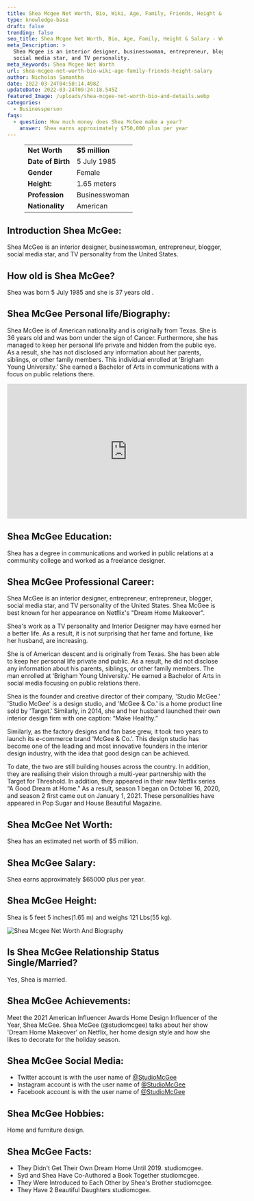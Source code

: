 ```yaml
---
title: Shea Mcgee Net Worth, Bio, Wiki, Age, Family, Friends, Height & Salary
type: knowledge-base
draft: false
trending: false
seo_title: Shea Mcgee Net Worth, Bio, Age, Family, Height & Salary - WorthKnow
meta_Description: >
  Shea Mcgee is an interior designer, businesswoman, entrepreneur, blogger,
  social media star, and TV personality.
meta_Keywords: Shea Mcgee Net Worth
url: shea-mcgee-net-worth-bio-wiki-age-family-friends-height-salary
author: Nicholas Samantha
date: 2022-03-24T04:50:14.498Z
updateDate: 2022-03-24T09:24:18.545Z
featured_Image: /uploads/shea-mcgee-net-worth-bio-and-details.webp
categories:
  - Businessperson
faqs:
  - question: How much money does Shea McGee make a year?
    answer: Shea earns approximately $750,000 plus per year
---
```

<figure class="wp-block-table is-style-stripes">
  <table>
    <tbody>
      <tr>
        <td>
          <strong>Net Worth</strong>
        </td>
        <td>
          <strong>$5 million</strong>
        </td>
      </tr>
      <tr>
        <td>
          <strong>Date of Birth</strong>
        </td>
        <td>5 July 1985</td>
      </tr>
      <tr>
        <td>
          <strong>Gender</strong>
        </td>
        <td>Female</td>
      </tr>
      <tr>
        <td>
          <strong>Height:</strong>
        </td>
        <td>1.65 meters</td>
      </tr>
      <tr>
        <td>
          <strong>Profession</strong>
        </td>
        <td>Businesswoman</td>
      </tr>
      <tr>
        <td>
          <strong>Nationality</strong>
        </td>
        <td>American</td>
      </tr>
    </tbody>
  </table>
</figure>

## **Introduction Shea McGee:**

Shea McGee is an interior designer, businesswoman, entrepreneur, blogger, social media star, and TV personality from the United States.

## **How old is Shea McGee?**

Shea was born 5 July 1985 and she is 37 years old .

## **Shea McGee** Personal life/Biography:

Shea McGee is of American nationality and is originally from Texas. She is 36 years old and was born under the sign of Cancer. Furthermore, she has managed to keep her personal life private and hidden from the public eye. As a result, she has not disclosed any information about her parents, siblings, or other family members. This individual enrolled at ‘Brigham Young University.’ She earned a Bachelor of Arts in communications with a focus on public relations there.

<iframe width="560" height="315" src="https://www.youtube.com/embed/0SN-zLLoS3s" title="YouTube video player" frameborder="0" allow="accelerometer; autoplay; clipboard-write; encrypted-media; gyroscope; picture-in-picture" allowfullscreen></iframe>

## **Shea McGee Education:**

Shea has a degree in communications and worked in public relations at a community college and worked as a freelance designer.

## **Shea McGee Professional Career:**

Shea McGee is an interior designer, entrepreneur, entrepreneur, blogger, social media star, and TV personality of the United States. Shea McGee is best known for her appearance on Netflix's "Dream Home Makeover".

Shea's work as a TV personality and Interior Designer may have earned her a better life. As a result, it is not surprising that her fame and fortune, like her husband, are increasing. 

She is of American descent and is originally from Texas. She has been able to keep her personal life private and public. As a result, he did not disclose any information about his parents, siblings, or other family members. The man enrolled at ‘Brigham Young University.’ He earned a Bachelor of Arts in social media focusing on public relations there.

Shea is the founder and creative director of their company, 'Studio McGee.' 'Studio McGee' is a design studio, and 'McGee & Co.' is a home product line sold by 'Target.' Similarly, in 2014, she and her husband launched their own interior design firm with one caption: “Make Healthy.”

Similarly, as the factory designs and fan base grew, it took two years to launch its e-commerce brand 'McGee & Co.'. This design studio has become one of the leading and most innovative founders in the interior design industry, with the idea that good design can be achieved.

To date, the two are still building houses across the country. In addition, they are realising their vision through a multi-year partnership with the Target for Threshold. In addition, they appeared in their new Netflix series “A Good Dream at Home.” As a result, season 1 began on October 16, 2020, and season 2 first came out on January 1, 2021. These personalities have appeared in Pop Sugar and House Beautiful Magazine.

## **Shea McGee Net Worth:**

Shea has an estimated net worth of $5 million.

## **Shea McGee Salary:**

Shea earns approximately $65000 plus per year.

## **Shea McGe**e Height:

Shea is 5 feet 5 inches(1.65 m) and weighs 121 Lbs(55 kg).

![Shea Mcgee Net Worth And Biography](/uploads/shea-mcgee-net-worth-.webp)

## **Is Shea McGee Relationship Status Single/Married?**

Yes, Shea is married.

## **Shea McGee Achievements:**

Meet the 2021 American Influencer Awards Home Design Influencer of the Year,​ Shea McGee. Shea McGee (@studiomcgee) talks about her show 'Dream Home Makeover' on Netflix, her home design style and how she likes to decorate for the holiday season.

## **Shea McGee Social Media:**

* Twitter account is with the user name of <a href="https://twitter.com/studiomcgee" target="_blank" rel="nofollow" rel="noopener">@StudioMcGee</a>
* Instagram account is with the user name of <a href="https://www.instagram.com/studiomcgee/" target="_blank" rel="nofollow" rel="noopener">@StudioMcGee</a>
* Facebook account is with the user name of <a href="https://www.facebook.com/StudioMcGee/" target="_blank" rel="nofollow" rel="noopener">@StudioMcGee</a>

## **Shea McGee Hobbies:**

Home and furniture design.

## **Shea McGee Facts:**

* They Didn't Get Their Own Dream Home Until 2019. studiomcgee.
* Syd and Shea Have Co-Authored a Book Together studiomcgee.
* They Were Introduced to Each Other by Shea's Brother studiomcgee.
* They Have 2 Beautiful Daughters studiomcgee.